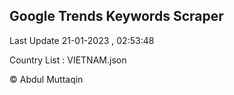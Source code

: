 

## Google Trends Keywords Scraper 
 
Last Update 21-01-2023 , 02:53:48

Country List :
VIETNAM.json



© Abdul Muttaqin 
